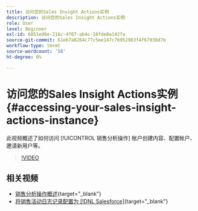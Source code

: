 ```yaml
---
title: 访问您的Sales Insight Actions实例
description: 访问您的Sales Insight Actions实例
role: User
level: Beginner
exl-id: 6851ed6e-216c-4f07-ab4c-18fde0a142fa
source-git-commit: 61eb7a8264c77c5ee147c76952983f4f67938d7b
workflow-type: tm+mt
source-wordcount: '58'
ht-degree: 0%

---
```


# 访问您的Sales Insight Actions实例 {#accessing-your-sales-insight-actions-instance}

此视频概述了如何访问 [!UICONTROL 销售分析操作] 帐户创建内容、配置帐户、邀请新用户等。

>[!VIDEO](https://video.tv.adobe.com/v/340925/?quality=12&learn=on)

## 相关视频

* [销售分析操作概述](/help/sales-insight-actions/sales-insight-actions-overview.md){target=&quot;_blank&quot;}
* [将销售活动日志记录配置为 [!DNL Salesforce]](/help/sales-insight-actions/configure-sales-activity-logging-to-salesforce.md){target=&quot;_blank&quot;}

